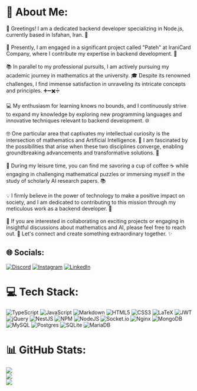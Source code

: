 # 💫 About Me:
👋 Greetings! I am a dedicated backend developer specializing in Node.js, currently based in Isfahan, Iran. 🌆<br><br>🔧 Presently, I am engaged in a significant project called "Pateh" at IraniCard Company, where I contribute my expertise in backend development. 💼<br><br>📚 In parallel to my professional pursuits, I am actively pursuing my academic journey in mathematics at the university. 🎓 Despite its renowned challenges, I find immense satisfaction in unraveling its intricate concepts and principles. ➕➖✖️➗<br><br>💻 My enthusiasm for learning knows no bounds, and I continuously strive to expand my knowledge by exploring new programming languages and innovative techniques relevant to backend development. 🌐<br><br>🤓 One particular area that captivates my intellectual curiosity is the intersection of mathematics and Artificial Intelligence. 🧠 I am fascinated by the possibilities that arise when these two disciplines converge, enabling groundbreaking advancements and transformative solutions. 🚀<br><br>🌱 During my leisure time, you can find me savoring a cup of coffee ☕ while engaging in challenging mathematical puzzles or immersing myself in the study of scholarly AI research papers. 📚<br><br>💡 I firmly believe in the power of technology to make a positive impact on society, and I am dedicated to contributing to this mission through my meticulous work as a backend developer. 💪<br><br>🌟 If you are interested in collaborating on exciting projects or engaging in insightful discussions about mathematics and AI, please feel free to reach out. 📩 Let's connect and create something extraordinary together. ✨


## 🌐 Socials:
[![Discord](https://img.shields.io/badge/Discord-%237289DA.svg?logo=discord&logoColor=white)](https://discord.gg/Matin#7608) [![Instagram](https://img.shields.io/badge/Instagram-%23E4405F.svg?logo=Instagram&logoColor=white)](https://instagram.com/mtnaskari) [![LinkedIn](https://img.shields.io/badge/LinkedIn-%230077B5.svg?logo=linkedin&logoColor=white)](https://linkedin.com/in/mtnaskari) 

# 💻 Tech Stack:
![TypeScript](https://img.shields.io/badge/typescript-%23007ACC.svg?style=for-the-badge&logo=typescript&logoColor=white) ![JavaScript](https://img.shields.io/badge/javascript-%23323330.svg?style=for-the-badge&logo=javascript&logoColor=%23F7DF1E) ![Markdown](https://img.shields.io/badge/markdown-%23000000.svg?style=for-the-badge&logo=markdown&logoColor=white) ![HTML5](https://img.shields.io/badge/html5-%23E34F26.svg?style=for-the-badge&logo=html5&logoColor=white) ![CSS3](https://img.shields.io/badge/css3-%231572B6.svg?style=for-the-badge&logo=css3&logoColor=white) ![LaTeX](https://img.shields.io/badge/latex-%23008080.svg?style=for-the-badge&logo=latex&logoColor=white) ![JWT](https://img.shields.io/badge/JWT-black?style=for-the-badge&logo=JSON%20web%20tokens) ![jQuery](https://img.shields.io/badge/jquery-%230769AD.svg?style=for-the-badge&logo=jquery&logoColor=white) ![NestJS](https://img.shields.io/badge/nestjs-%23E0234E.svg?style=for-the-badge&logo=nestjs&logoColor=white) ![NPM](https://img.shields.io/badge/NPM-%23000000.svg?style=for-the-badge&logo=npm&logoColor=white) ![NodeJS](https://img.shields.io/badge/node.js-6DA55F?style=for-the-badge&logo=node.js&logoColor=white) ![Socket.io](https://img.shields.io/badge/Socket.io-black?style=for-the-badge&logo=socket.io&badgeColor=010101) ![Nginx](https://img.shields.io/badge/nginx-%23009639.svg?style=for-the-badge&logo=nginx&logoColor=white) ![MongoDB](https://img.shields.io/badge/MongoDB-%234ea94b.svg?style=for-the-badge&logo=mongodb&logoColor=white) ![MySQL](https://img.shields.io/badge/mysql-%2300f.svg?style=for-the-badge&logo=mysql&logoColor=white) ![Postgres](https://img.shields.io/badge/postgres-%23316192.svg?style=for-the-badge&logo=postgresql&logoColor=white) ![SQLite](https://img.shields.io/badge/sqlite-%2307405e.svg?style=for-the-badge&logo=sqlite&logoColor=white) ![MariaDB](https://img.shields.io/badge/MariaDB-003545?style=for-the-badge&logo=mariadb&logoColor=white)
# 📊 GitHub Stats:
![](https://github-readme-stats.vercel.app/api?username=mtnaskari&theme=dark&hide_border=false&include_all_commits=true&count_private=false)<br/>
![](https://github-readme-streak-stats.herokuapp.com/?user=mtnaskari&theme=dark&hide_border=false)<br/>
![](https://github-readme-stats.vercel.app/api/top-langs/?username=mtnaskari&theme=dark&hide_border=false&include_all_commits=true&count_private=false&layout=compact)

<!-- Proudly created with GPRM ( https://gprm.itsvg.in ) -->
